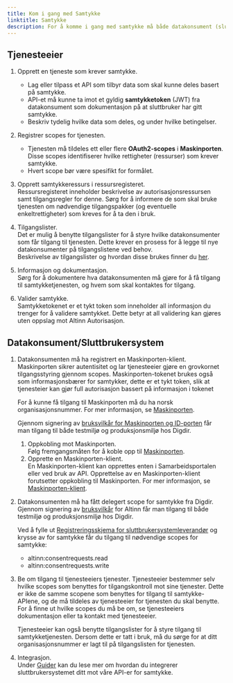 ```yaml
---
title: Kom i gang med Samtykke
linktitle: Samtykke
description: For å komme i gang med samtykke må både datakonsument (sluttbrukersystem) og tjenesteeier gjennom noen steg for å sette opp løsningen
---
```


## Tjenesteeier

1. Opprett en tjeneste som krever samtykke.

   - Lag eller tilpass et API som tilbyr data som skal kunne deles basert på samtykke.
   - API-et må kunne ta imot et gyldig **samtykketoken** (JWT) fra datakonsument som dokumentasjon på at sluttbruker har gitt samtykke.
   - Beskriv tydelig hvilke data som deles, og under hvilke betingelser.

2. Registrer scopes for tjenesten.

   - Tjenesten må tildeles ett eller flere **OAuth2-scopes** i **Maskinporten**.  
     Disse scopes identifiserer hvilke rettigheter (ressurser) som krever samtykke.
   - Hvert scope bør være spesifikt for formålet.

3. Opprett samtykkeressurs i ressursregisteret.  
   Ressursregisteret inneholder beskrivelse av autorisasjonsressursen samt tilgangsregler for denne. Sørg for å informere de som skal bruke tjenesten om nødvendige tilgangspakker (og eventuelle enkeltrettigheter) som kreves for å ta den i bruk.

4. Tilgangslister.  
   Det er mulig å benytte tilgangslister for å styre hvilke datakonsumenter som får tilgang til tjenesten. Dette krever en prosess for å legge til nye datakonsumenter på tilgangslistene ved behov.  
   Beskrivelse av tilgangslister og hvordan disse brukes finner du [her](/nb/authorization/guides/resource-owner/manage-accesslists-resource-admin/).

5. Informasjon og dokumentasjon.  
   Sørg for å dokumentere hva datakonsumenten må gjøre for å få tilgang til samtykketjenesten, og hvem som skal kontaktes for tilgang.

6. Valider samtykke.  
   Samtykketokenet er et tykt token som inneholder all informasjon du trenger for å validere samtykket. Dette betyr at all validering kan gjøres uten oppslag mot Altinn Autorisasjon.

## Datakonsument/Sluttbrukersystem

1. Datakonsumenten må ha registrert en Maskinporten-klient.
   Maskinporten sikrer autentisitet og lar tjenesteeier gjøre en grovkornet tilgangsstyring gjennom scopes.
   Maskinporten-tokenet brukes også som informasjonsbærer for samtykker, dette er et tykt token, slik at tjenesteier kan gjør full autorisasjon bassert på informasjon i tokenet

   For å kunne få tilgang til Maskinporten må du ha norsk organisasjonsnummer. For mer informasjon, se [Maskinporten](https://www.digdir.no/felleslosninger/maskinporten/869).

   Gjennom signering av [bruksvilkår for Maskinporten og ID-porten](https://samarbeid.digdir.no/maskinporten/bruksvilkar-private-virksomheter/73#21_generelt) får man tilgang til både testmiljø og produksjonsmiljø hos Digdir.

   1. Oppkobling mot Maskinporten.  
      Følg fremgangsmåten for å koble opp til [Maskinporten](https://samarbeid.digdir.no/maskinporten/ta-i-bruk-maskinporten/97).
   2. Opprette en Maskinporten-klient.  
      En Maskinporten-klient kan opprettes enten i Samarbeidsportalen eller ved bruk av API. Opprettelse av en Maskinporten-klient forutsetter oppkobling til Maskinporten. For mer informasjon, se [Maskinporten-klient](https://docs.altinn.studio/nb/correspondence/getting-started/developer-guides/maskinporten/).

2. Datakonsumenten må ha fått delegert scope for samtykke fra Digdir.
   Gjennom signering av [bruksvilkår](https://samarbeid.digdir.no/altinn/bruksvilkar-sluttbrukersystemleverandorer-i-altinn/3002) for Altinn får man tilgang til både testmiljø og produksjonsmiljø hos Digdir.

   Ved å fylle ut [Registreringsskjema for sluttbrukersystemleverandør](https://forms.office.com/Pages/ResponsePage.aspx?id=D1aOAK8I7EygVrNUR1A5kcdP2Xp78HZOttvolvmHfSJUOFFBMThaOTI1UlVEVU9VM0FaTVZLMzg0Vi4u) og krysse av for samtykke får du tilgang til nødvendige scopes for samtykke:

   - altinn:consentrequests.read
   - altinn:consentrequests.write

3. Be om tilgang til tjenesteeiers tjenester.
   Tjenesteeier bestemmer selv hvilke scopes som benyttes for tilgangskontroll mot sine tjenester.
   Dette er ikke de samme scopene som benyttes for tilgang til samtykke-APIene, og de må tildeles av tjenesteeier for tjenesten du skal benytte.
   For å finne ut hvilke scopes du må be om, se tjenesteeiers dokumentasjon eller ta kontakt med tjenesteeier.

   Tjenesteeier kan også benytte tilgangslister for å styre tilgang til samtykketjenesten. Dersom dette er tatt i bruk, må du sørge for at ditt organisasjonsnummer er lagt til på tilgangslisten for tjenesten.

4. Integrasjon.  
   Under [Guider](/nb/authorization/guides/system-vendor/consent/) kan du lese mer om hvordan du integrerer sluttbrukersystemet ditt mot våre API-er for samtykke.
